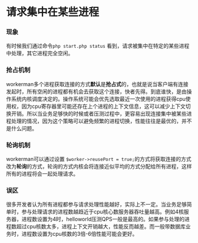 # 请求集中在某些进程

### 现象
有时候我们通过命令`php start.php status` 看到，请求被集中在特定的某些进程中处理，其它进程完全空闲。

### 抢占机制
workerman多个进程获取连接的方式**默认**是**抢占式**的，也就是说当客户端有连接发起时，所有空闲的进程都有机会去获取这个连接，快者先得。到底谁快，是由操作系统内核调度决定的。操作系统可能会优先选取最近一次使用的进程获得cpu使用权，因为cpu寄存器里可能还存在上个进程的上下文信息，这可以减少上下文切换开销。所以当业务足够快的时候或者压测过程中，更容易出现连接集中被某些进程处理的情况，因为这个策略可以避免频繁的进程切换，性能往往是最优的，并不是什么问题。

### 轮询机制
workerman可以通过设置 `$worker->reusePort = true;`的方式将获取连接的方式改为**轮询**的方式，轮询的方式内核会将连接近似平均的方式分配给所有进程，这样所有的进程将会一起处理请求。

### 误区
很多开发者认为所有进程都参与请求处理性能越好，实际上不一定。当业务足够简单时，参与处理请求的进程数越趋近于cpu核心数服务器吞吐量越高。例如4核服务器，进程数设置为4时，helloworld压测QPS一般是最高的。如果参与处理的进程数超过cpu核数太多，进程上下文开销越大，性能反而越差。而一般带数据库业务时，进程数设置为cpu核数的3倍-6倍性能可能会更好。



